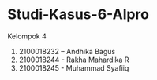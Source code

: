 # Studi-Kasus-6-Alpro
Kelompok 4
1. 2100018232 – Andhika Bagus
2. 2100018244 - Rakha Mahardika R
3. 2100018245 - Muhammad Syafiiq
